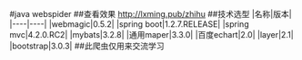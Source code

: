 #java webspider
##查看效果 http://lxming.pub/zhihu
##技术选型
|名称|版本|
|----|----|
|webmagic|0.5.2|
|spring boot|1.2.7.RELEASE|
|spring mvc|4.2.0.RC2|
|mybats|3.2.8|
|通用maper|3.3.0|
|百度echart|2.0|
|layer|2.1|
|bootstrap|3.0.3|
##此爬虫仅用来交流学习

